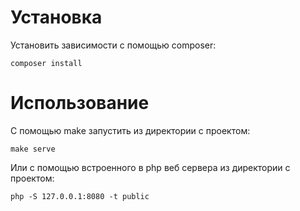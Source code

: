 # Установка

Установить зависимости с помощью composer:
```
composer install
```

# Использование

С помощью make запустить из директории с проектом:
```
make serve
```

Или с помощью встроенного в php веб сервера из директории с проектом:
```
php -S 127.0.0.1:8080 -t public
```
